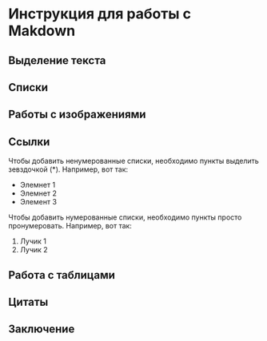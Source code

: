 # Инструкция для работы с Makdown

## Выделение текста

## Списки

## Работы с изображениями

## Ссылки

Чтобы добавить ненумерованные списки, необходимо пункты выделить зевздочкой (*).
Например, вот так:
* Элемнет 1
* Элемнет 2
* Элемент 3

Чтобы добавить нумерованные списки, необходимо пункты просто пронумеровать. 
Например, вот так:
1. Лучик 1
2. Лучик 2


## Работа с таблицами

## Цитаты

## Заключение
